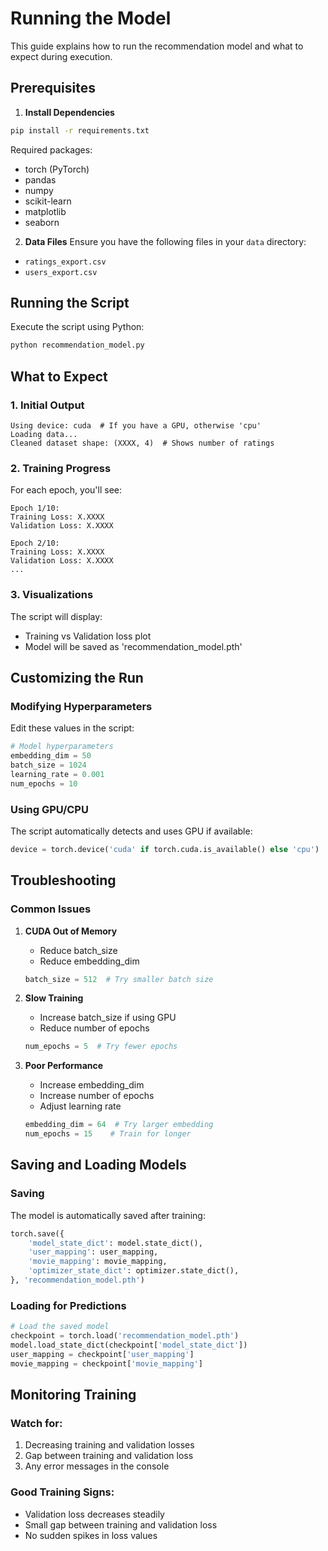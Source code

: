 # Running the Model

This guide explains how to run the recommendation model and what to expect during execution.

## Prerequisites

1. **Install Dependencies**
```bash
pip install -r requirements.txt
```

Required packages:
- torch (PyTorch)
- pandas
- numpy
- scikit-learn
- matplotlib
- seaborn

2. **Data Files**
Ensure you have the following files in your `data` directory:
- `ratings_export.csv`
- `users_export.csv`

## Running the Script

Execute the script using Python:
```bash
python recommendation_model.py
```

## What to Expect

### 1. Initial Output
```
Using device: cuda  # If you have a GPU, otherwise 'cpu'
Loading data...
Cleaned dataset shape: (XXXX, 4)  # Shows number of ratings
```

### 2. Training Progress
For each epoch, you'll see:
```
Epoch 1/10:
Training Loss: X.XXXX
Validation Loss: X.XXXX

Epoch 2/10:
Training Loss: X.XXXX
Validation Loss: X.XXXX
...
```

### 3. Visualizations
The script will display:
- Training vs Validation loss plot
- Model will be saved as 'recommendation_model.pth'

## Customizing the Run

### Modifying Hyperparameters
Edit these values in the script:
```python
# Model hyperparameters
embedding_dim = 50
batch_size = 1024
learning_rate = 0.001
num_epochs = 10
```

### Using GPU/CPU
The script automatically detects and uses GPU if available:
```python
device = torch.device('cuda' if torch.cuda.is_available() else 'cpu')
```

## Troubleshooting

### Common Issues

1. **CUDA Out of Memory**
   - Reduce batch_size
   - Reduce embedding_dim
   ```python
   batch_size = 512  # Try smaller batch size
   ```

2. **Slow Training**
   - Increase batch_size if using GPU
   - Reduce number of epochs
   ```python
   num_epochs = 5  # Try fewer epochs
   ```

3. **Poor Performance**
   - Increase embedding_dim
   - Increase number of epochs
   - Adjust learning rate
   ```python
   embedding_dim = 64  # Try larger embedding
   num_epochs = 15    # Train for longer
   ```

## Saving and Loading Models

### Saving
The model is automatically saved after training:
```python
torch.save({
    'model_state_dict': model.state_dict(),
    'user_mapping': user_mapping,
    'movie_mapping': movie_mapping,
    'optimizer_state_dict': optimizer.state_dict(),
}, 'recommendation_model.pth')
```

### Loading for Predictions
```python
# Load the saved model
checkpoint = torch.load('recommendation_model.pth')
model.load_state_dict(checkpoint['model_state_dict'])
user_mapping = checkpoint['user_mapping']
movie_mapping = checkpoint['movie_mapping']
```

## Monitoring Training

### Watch for:
1. Decreasing training and validation losses
2. Gap between training and validation loss
3. Any error messages in the console

### Good Training Signs:
- Validation loss decreases steadily
- Small gap between training and validation loss
- No sudden spikes in loss values 
